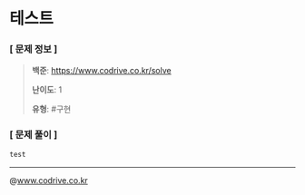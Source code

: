 # 테스트

### [ 문제 정보 ]
> **백준**: https://www.codrive.co.kr/solve
> 
> **난이도**: 1
>
> **유형**: #구현


### [ 문제 풀이 ]
```Java
test
```


---
@www.codrive.co.kr